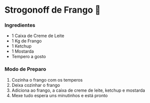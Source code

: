 # Strogonoff de Frango :chicken:

### Ingredientes

- 1 Caixa de Creme de Leite
- 1 Kg de Frango
- 1 Ketchup
- 1 Mostarda
- Tempero a gosto

### Modo de Preparo

1. Cozinha o frango com os temperos
2. Deixa cozinhar o frango
3. Adiciona ao frango, a caixa de creme de leite, ketchup e mostarda
3. Mexe tudo espera uns minutinhos e está pronto